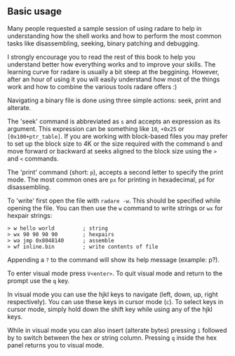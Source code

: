 ## Basic usage

Many people requested a sample session of using radare to help in understanding how the shell works and how to perform the most common tasks like disassembling, seeking, binary patching and debugging.

I strongly encourage you to read the rest of this book to help you understand better how everything works and to improve your skills. The learning curve for radare is usually a bit steep at the beggining. However, after an hour of using it you will easily understand how most of the things work and how to combine the various tools radare offers :)

Navigating a binary file is done using three simple actions: seek, print and alterate.

The 'seek' command is abbreviated as `s` and accepts an expression as its argument. This expression can be something like `10`, `+0x25` or `[0x100+ptr_table]`. If you are working with block-based files you may prefer to set up the block size to 4K or the size required with the command `b` and move forward or backward at seeks aligned to the block size using the `>` and `<` commands.

The 'print' command (short: `p`), accepts a second letter to specify the print mode. The most common ones are `px` for printing in hexadecimal, `pd` for disassembling.

To 'write' first open the file with `radare -w`. This should be specified while opening the file.
You can then use the `w` command to write strings or `wx` for hexpair strings:

    > w hello world         ; string
    > wx 90 90 90 90        ; hexpairs
    > wa jmp 0x8048140      ; assemble
    > wf inline.bin         ; write contents of file

Appending a `?` to the command will show its help message (example: p?).

To enter visual mode press `V<enter>`. To quit visual mode and return to the prompt use the `q` key.

In visual mode you can use the hjkl keys to navigate (left, down, up, right respectively). You can use these keys in cursor mode (`c`). To select keys in cursor mode, simply hold down the shift key while using any of the hjkl keys.

While in visual mode you can also insert (alterate bytes) pressing `i` followed by <tab> to switch between the hex or string column. Pressing `q` inside the hex panel returns you to visual mode.
